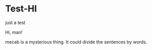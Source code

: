# Test-HI
just a test

Hi, man!

mecab is a mysterious thing. It could divide the sentences by words.
